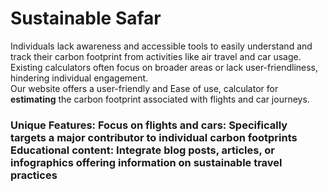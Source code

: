 # Sustainable Safar
Individuals lack awareness and accessible tools to easily understand and track their carbon footprint from activities like air travel and car usage. Existing calculators often focus on broader areas or lack user-friendliness, hindering individual engagement. 
<br>Our website offers a user-friendly and Ease of use, calculator for <b>estimating</b> the carbon footprint associated with flights and car journeys.
<h3>Unique Features:
Focus on flights and cars: Specifically targets a major contributor to individual carbon footprints <br>
Educational content: Integrate blog posts, articles, or infographics offering information on sustainable travel practices</h3>
